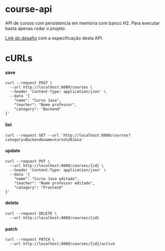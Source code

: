 # course-api

API de cursos com persistencia em memória com banco H2. 
Para executar basta apenas rodar o projeto.

[Link do desafio](https://efficient-sloth-d85.notion.site/Desafio-01-62ef2545d8da445cb27781fadebba610) com a especificação desta API.

# cURLs

#### save

```shell
curl --request POST \
  --url http://localhost:8080/courses \
  --header 'Content-Type: application/json' \
  --data '{
	"name": "Curso Java",
	"teacher": "Nome professor",
	"category": "Backend"
}'
```

#### list

```shell
curl --request GET --url 'http://localhost:8080/courses?category=Backend&name=Curso%20Java' 
```

#### update

```shell
curl --request PUT \
  --url http://localhost:8080/courses/{id} \
  --header 'Content-Type: application/json' \
  --data '{
	"name": "Curso Java editado",
	"teacher": "Nome professor editado",
	"category": "Frontend"
}'
```

#### delete

```shell
curl --request DELETE \
  --url http://localhost:8080/courses/{id} 
```

#### patch

```shell
curl --request PATCH \
  --url http://localhost:8080/courses/{id}/active 
```